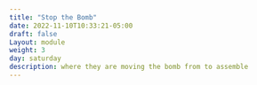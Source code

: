 ```yaml
---
title: "Stop the Bomb"
date: 2022-11-10T10:33:21-05:00
draft: false
Layout: module
weight: 3
day: saturday
description: where they are moving the bomb from to assemble
---
```


